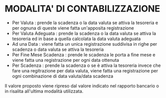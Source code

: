 # MODALITA' DI CONTABILIZZAZIONE

* Per Valuta :  prende la scadenza o la data valuta se attiva la tesoreria e per ognuna di queste viene fatta un'apposita registrazione
* Per Valuta Adeguata :  prende la scadenza o la data valuta se attiva la tesoreria ed in base a quella calcolata la data valuta adeguata
* Ad una Data :  viene fatta un unica registrazione suddivisa in righe per scadenza o data valuta se attiva la tesoreria
* Per Fine Mese Scadenza :  prende le scadenza le porta a fine mese e viene fatta una registrazione per ogni data ottenuta
* Per Scadenza :  prende la scadenza o se è attiva la tesoreria invece che fare una regitrazione per data valuta, viene fatta una registrazione per ogni combinazione di data valuta/data scadenza

Il valore proposto viene ripreso dal valore indicato nel rapporto bancario o in risalita all'ultima modalità utilizzata.

